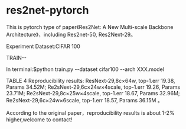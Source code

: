 # res2net-pytorch
This is pytorch type of paper《Res2Net: A New Multi-scale Backbone Architecture》，including Res2net-50, Res2Next-29。

Experiment Dataset:CIFAR 100

TRAIN--

In terminal:$python train.py --dataset cifar100 --arch XXX.model

TABLE 4 Reproducibility results: ResNext-29,8c×64w, top-1.err 19.38, Params 34.52M; Re2sNext-29,6c×24w×4scale, top-1.err 19.26, Params 23.71M; Re2sNext-29,8c×25w×4scale, top-1.err 18.67, Params 32.96M; Re2sNext-29,6c×24w×6scale, top-1.err 18.57, Params 36.15M 。

According to the original paper，reproducibility results is about 1-2% higher,welcome to contact!  
